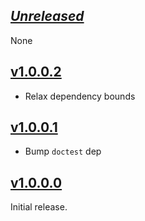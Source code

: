 ## [_Unreleased_](https://github.com/freckle/nonempty-zipper/compare/v1.0.0.2...main)

None

## [v1.0.0.2](https://github.com/freckle/nonempty-zipper/compare/v1.0.0.0...v1.0.0.2)

- Relax dependency bounds

## [v1.0.0.1](https://github.com/freckle/nonempty-zipper/compare/v1.0.0.0...v1.0.0.1)

- Bump `doctest` dep

## [v1.0.0.0](https://github.com/freckle/nonempty-zipper/tree/v1.0.0.0)

Initial release.

